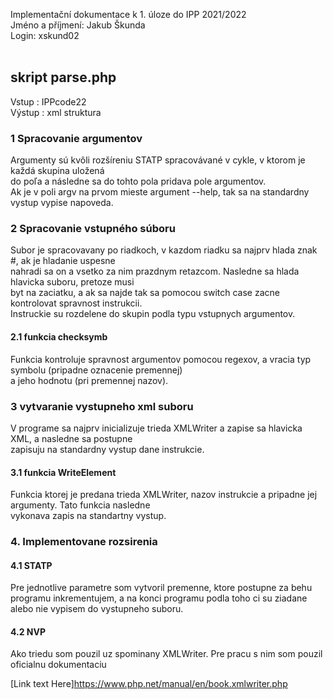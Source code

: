 Implementační dokumentace k 1. úloze do IPP 2021/2022 \
Jméno a příjmení: Jakub Škunda \
Login: xskund02 \
<br />

## skript parse.php
Vstup : IPPcode22 \
Výstup : xml struktura
<br />

### 1 Spracovanie argumentov
Argumenty sú kvôli rozšíreniu STATP spracovávané v cykle, v ktorom je každá skupina uložená \
do poľa a následne sa do tohto pola pridava pole argumentov. \
Ak je v poli argv na prvom mieste argument --help, tak sa na standardny vystup vypise napoveda. 
<br />

### 2 Spracovanie vstupného súboru
Subor je spracovavany po riadkoch, v kazdom riadku sa najprv hlada znak #, ak je hladanie uspesne \
nahradi sa on a vsetko za nim prazdnym retazcom. Nasledne sa hlada hlavicka suboru, pretoze musi \
byt na zaciatku, a ak sa najde tak sa pomocou switch case zacne kontrolovat spravnost instrukcii. \
Instruckie su rozdelene do skupin podla typu vstupnych argumentov. 
<br />

#### 2.1 funkcia checksymb 
Funkcia kontroluje spravnost argumentov pomocou regexov, a vracia typ symbolu (pripadne oznacenie premennej) \
a jeho hodnotu (pri premennej nazov).
<br />

### 3 vytvaranie vystupneho xml suboru
V programe sa najprv inicializuje trieda XMLWriter a zapise sa hlavicka XML, a nasledne sa postupne \
zapisuju na standardny vystup dane instrukcie.
<br />

#### 3.1 funkcia WriteElement
Funkcia ktorej je predana trieda XMLWriter, nazov instrukcie a pripadne jej argumenty. Tato funkcia nasledne \
vykonava zapis na standartny vystup.
<br />

### 4. Implementovane rozsirenia

#### 4.1 STATP
Pre jednotlive parametre som vytvoril premenne, ktore postupne za behu programu inkrementujem, a na konci 
programu podla toho ci su ziadane alebo nie vypisem do vystupneho suboru. 
<br />

#### 4.2 NVP
Ako triedu som pouzil uz spominany XMLWriter. Pre pracu s nim som pouzil oficialnu dokumentaciu  <br />

[Link text Here]https://www.php.net/manual/en/book.xmlwriter.php
